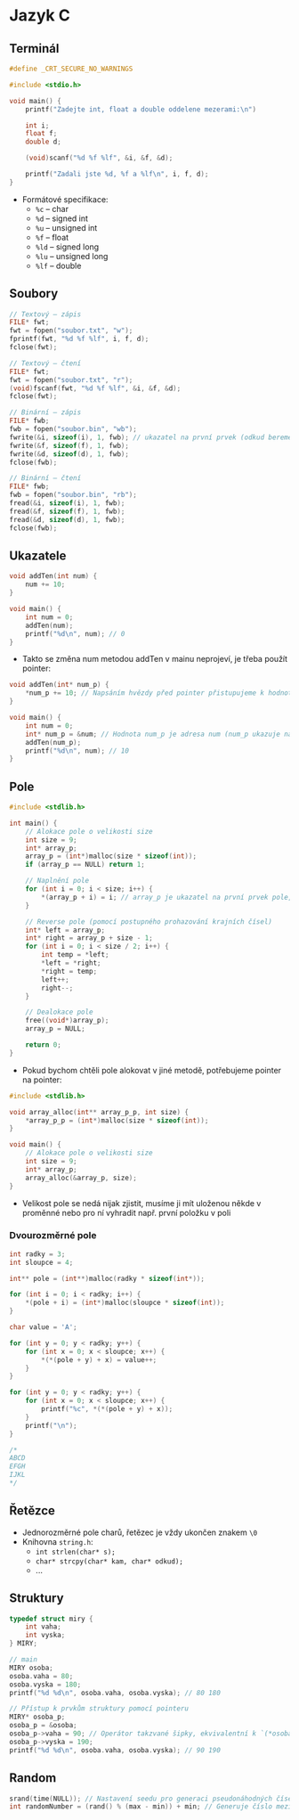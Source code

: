 # Jazyk C

## Terminál

```c
#define _CRT_SECURE_NO_WARNINGS

#include <stdio.h>

void main() {
    printf("Zadejte int, float a double oddelene mezerami:\n")

    int i;
    float f;
    double d;

    (void)scanf("%d %f %lf", &i, &f, &d);

    printf("Zadali jste %d, %f a %lf\n", i, f, d);
}
```

* Formátové specifikace:
  * `%c` – char
  * `%d` – signed int
  * `%u` – unsigned int
  * `%f` – float
  * `%ld` – signed long
  * `%lu` – unsigned long
  * `%lf` – double

## Soubory

```c
// Textový – zápis
FILE* fwt;
fwt = fopen("soubor.txt", "w");
fprintf(fwt, "%d %f %lf", i, f, d);
fclose(fwt);

// Textový – čtení
FILE* fwt;
fwt = fopen("soubor.txt", "r");
(void)fscanf(fwt, "%d %f %lf", &i, &f, &d);
fclose(fwt);

// Binární – zápis
FILE* fwb;
fwb = fopen("soubor.bin", "wb");
fwrite(&i, sizeof(i), 1, fwb); // ukazatel na první prvek (odkud bereme zapisovaný blok dat), velikost prvku, počet prvků, file stream
fwrite(&f, sizeof(f), 1, fwb);
fwrite(&d, sizeof(d), 1, fwb);
fclose(fwb);

// Binární – čtení
FILE* fwb;
fwb = fopen("soubor.bin", "rb");
fread(&i, sizeof(i), 1, fwb);
fread(&f, sizeof(f), 1, fwb);
fread(&d, sizeof(d), 1, fwb);
fclose(fwb);
```

## Ukazatele

```c
void addTen(int num) {
    num += 10;
}

void main() {
    int num = 0;
    addTen(num);
    printf("%d\n", num); // 0
}
```

* Takto se změna num metodou addTen v mainu neprojeví, je třeba použít pointer:

```c
void addTen(int* num_p) {
    *num_p += 10; // Napsáním hvězdy před pointer přistupujeme k hodnotě toho, na co pointer ukazuje
}

void main() {
    int num = 0;
    int* num_p = &num; // Hodnota num_p je adresa num (num_p ukazuje na num)
    addTen(num_p);
    printf("%d\n", num); // 10
}
```

## Pole

```c
#include <stdlib.h>

int main() {
    // Alokace pole o velikosti size
    int size = 9;
    int* array_p;
    array_p = (int*)malloc(size * sizeof(int));
    if (array_p == NULL) return 1;

    // Naplnění pole
    for (int i = 0; i < size; i++) {
        *(array_p + i) = i; // array_p je ukazatel na první prvek pole, přičítáním k jeho hodnotě se dostáváme na následující adresy (následující prvky v poli)
    }

    // Reverse pole (pomocí postupného prohazování krajních čísel)
    int* left = array_p;
    int* right = array_p + size - 1;
    for (int i = 0; i < size / 2; i++) {
        int temp = *left;
        *left = *right;
        *right = temp;
        left++;
        right--;
    }

    // Dealokace pole
    free((void*)array_p);
    array_p = NULL;

    return 0;
}
```

* Pokud bychom chtěli pole alokovat v jiné metodě, potřebujeme pointer na pointer:

```c
#include <stdlib.h>

void array_alloc(int** array_p_p, int size) {
    *array_p_p = (int*)malloc(size * sizeof(int));
}

void main() {
    // Alokace pole o velikosti size
    int size = 9;
    int* array_p;
    array_alloc(&array_p, size);
}
```

* Velikost pole se nedá nijak zjistit, musíme ji mít uloženou někde v proměnné nebo pro ní vyhradit např. první položku v poli

### Dvourozměrné pole

```c
int radky = 3;
int sloupce = 4;

int** pole = (int**)malloc(radky * sizeof(int*));

for (int i = 0; i < radky; i++) {
    *(pole + i) = (int*)malloc(sloupce * sizeof(int));
}

char value = 'A';

for (int y = 0; y < radky; y++) {
    for (int x = 0; x < sloupce; x++) {
        *(*(pole + y) + x) = value++;
    }
}

for (int y = 0; y < radky; y++) {
    for (int x = 0; x < sloupce; x++) {
        printf("%c", *(*(pole + y) + x));
    }
    printf("\n");
}

/*
ABCD
EFGH
IJKL
*/
```

## Řetězce

* Jednorozměrné pole charů, řetězec je vždy ukončen znakem `\0`
* Knihovna `string.h`:
  * `int strlen(char* s);`
  * `char* strcpy(char* kam, char* odkud);`
  * ...

## Struktury

```c
typedef struct miry {
    int vaha;
    int vyska;
} MIRY;

// main
MIRY osoba;
osoba.vaha = 80;
osoba.vyska = 180;
printf("%d %d\n", osoba.vaha, osoba.vyska); // 80 180

// Přístup k prvkům struktury pomocí pointeru
MIRY* osoba_p;
osoba_p = &osoba;
osoba_p->vaha = 90; // Operátor takzvané šipky, ekvivalentní k `(*osoba_p).vaha = 90;`
osoba_p->vyska = 190;
printf("%d %d\n", osoba.vaha, osoba.vyska); // 90 190
```

## Random

```c
srand(time(NULL)); // Nastavení seedu pro generaci pseudonáhodných čísel; time(NULL) vrací unix timestamp
int randomNumber = (rand() % (max - min)) + min; // Generuje číslo mezi min [inclusive] a max [exclusive]
```

